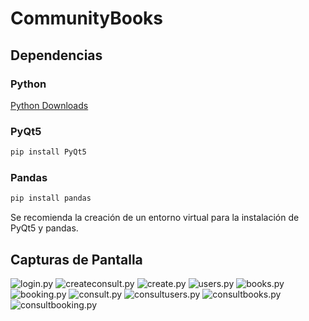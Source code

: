 # CommunityBooks

## Dependencias
### Python
[Python Downloads](https://www.python.org/downloads/ "Python Downlaods")

### PyQt5
```python
pip install PyQt5
```

### Pandas
```python
pip install pandas
```

Se recomienda la creación de un entorno virtual para la instalación de PyQt5 y pandas.

## Capturas de Pantalla
![login.py](https://github.com/jpmvalencia/CommunityBooks/assets/129212252/ad7e47f7-a939-4bfd-adae-d55749d3a676)
![createconsult.py](https://github.com/jpmvalencia/CommunityBooks/assets/129212252/bb6f7919-c4b7-45d7-9a60-9e585836b580)
![create.py](https://github.com/jpmvalencia/CommunityBooks/assets/129212252/f7485546-90a1-49d6-9564-85825c753eca)
![users.py](https://github.com/jpmvalencia/CommunityBooks/assets/129212252/9b0492a1-5ff6-4374-9b00-8de463d7c37e)
![books.py](https://github.com/jpmvalencia/CommunityBooks/assets/129212252/8611401d-bc83-42d5-b575-79bbe81132e6)
![booking.py](https://github.com/jpmvalencia/CommunityBooks/assets/129212252/8337264e-9499-464f-b2af-bc60358ffd47)
![consult.py](https://github.com/jpmvalencia/CommunityBooks/assets/129212252/03d5e2d9-82bb-41e3-8e38-ac22bc406fd4)
![consultusers.py](https://github.com/jpmvalencia/CommunityBooks/assets/129212252/89cae6d7-77de-4ebf-b05c-c53c183cbc01)
![consultbooks.py](https://github.com/jpmvalencia/CommunityBooks/assets/129212252/fd771044-171b-4679-8d93-c5c7e013d04c)
![consultbooking.py](https://github.com/jpmvalencia/CommunityBooks/assets/129212252/07e94879-2296-4e14-81fc-e97e80218cc3)
